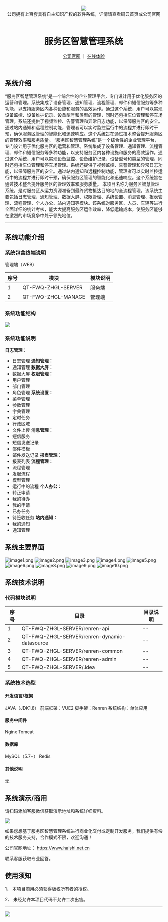 <br/>

<div align="center" >
    <img src="https://www.haishi.net.cn/img/17f49ecef80e4c6248070c401a94c032.0ff19479.png" />
<br/>
<div>公司拥有上百套具有自主知识产权的软件系统，详情请查看码云首页或公司官网</div>
</div>

<div align="center">
<br/>
<h1>服务区智慧管理系统</h1>

<a href="https://www.haishi.net.cn/">公司官网</a> ｜ <a href="https://www.haishi.net.cn/">在线体验</a>

<br/>

</div>


## 系统介绍


“服务区智慧管理系统”是一个综合性的企业管理平台，专门设计用于优化服务区的运营和管理。系统集成了设备管理、通知管理、流程管理、邮件和短信服务等多种功能，以支持服务区内各种设施和服务的高效运作。通过这个系统，用户可以实现设备监控、设备维护记录、设备型号和类型的管理，同时还包括车位管理和停车场管理。系统还提供了视频监控、告警管理和异常日志功能，以保障服务区的安全。通过站内通知和远程控制功能，管理者可以实时监控运行中的流程并进行即时干预，确保服务区管理的智能化和迅速响应。这个系统旨在通过技术整合提升服务区的管理效率和服务质量。
“服务区智慧管理系统”是一个综合性的企业管理平台，专门设计用于优化服务区的运营和管理。系统集成了设备管理、通知管理、流程管理、邮件和短信服务等多种功能，以支持服务区内各种设施和服务的高效运作。通过这个系统，用户可以实现设备监控、设备维护记录、设备型号和类型的管理，同时还包括车位管理和停车场管理。系统还提供了视频监控、告警管理和异常日志功能，以保障服务区的安全。通过站内通知和远程控制功能，管理者可以实时监控运行中的流程并进行即时干预，确保服务区管理的智能化和迅速响应。这个系统旨在通过技术整合提升服务区的管理效率和服务质量。
本项目名称为服务区智慧管理系统，是对服务区从运力资源准备到最终货物抵达目的地的全流程管理。该系统主要包括日志管理、通知管理、数据大屏、权限管理、系统设置、消息管理、报表管理、流程管理、个人办公、站内通知等模块。该系统对服务区、人员、车辆等进行全面详细的统计考核，能大大提高服务区运作效率，降低运输成本，使服务区能够在激烈的市场竞争中处于领先地位。
                


<hr/>

## 系统功能介绍

### 系统包含终端说明

管理端（WEB）

| 序号 | 模块 | 模块说明 |
| --- | --- | --- |
| 1 | QT-FWQ-ZHGL-SERVER | 服务端 |
| 2 | QT-FWQ-ZHGL-MANAGE | 管理端 |

### 系统功能结构

![](./images/swdt.png)

### 系统功能说明

**日志管理：**
- 日志管理
**通知管理：**
- 通知管理
**数据大屏：**
- 数据大屏
**权限管理：**
- 用户管理
- 部门管理
- 角色管理
**系统设置：**
- 菜单管理
- 参数管理
- 字典管理
- 定时任务
- 行政区域
- 文件上传
**消息管理：**
- 短信服务
- 短信发送记录
- 邮件模板
- 邮件发送记录
**报表管理：**
- 报表列表
**流程管理：**
- 流程管理
- 发起流程
- 模型管理
- 运行中的流程
**个人办公：**
- 转正申请
- 我的待办
- 我的申请
- 已办任务
- 待签收任务
**站内通知：**
- 我的通知
- 通知管理

## 系统主要界面

![image1.png](http://codeimg.haishi.net.cn/QT-FWQ-ZHGL_1.png)
![image2.png](http://codeimg.haishi.net.cn/QT-FWQ-ZHGL_2.png)
![image3.png](http://codeimg.haishi.net.cn/QT-FWQ-ZHGL_3.png)
![image4.png](http://codeimg.haishi.net.cn/QT-FWQ-ZHGL_4.png)
![image5.png](http://codeimg.haishi.net.cn/QT-FWQ-ZHGL_5.png)
![image6.png](http://codeimg.haishi.net.cn/QT-FWQ-ZHGL_6.png)
![image8.png](http://codeimg.haishi.net.cn/QT-FWQ-ZHGL_8.png)
![image9.png](http://codeimg.haishi.net.cn/QT-FWQ-ZHGL_9.png)
![image10.png](http://codeimg.haishi.net.cn/QT-FWQ-ZHGL_10.png)

## 系统技术说明

### 代码模块说明

| 序号 | 目录 | 目录说明 |
| --- | --- | --- |
| 1 | QT-FWQ-ZHGL-SERVER/renren-api | -- |
| 2 | QT-FWQ-ZHGL-SERVER/renren-dynamic-datasource | -- |
| 3 | QT-FWQ-ZHGL-SERVER/renren-common | -- |
| 4 | QT-FWQ-ZHGL-SERVER/renren-admin | -- |
| 5 | QT-FWQ-ZHGL-SERVER/.idea | -- |

### 系统技术选型

#### 开发语言/框架

JAVA（JDK1.8）
前端框架：VUE2
脚手架：Renren
系统结构：单体应用

#### 服务中间件

Nginx
Tomcat

#### 数据库

MySQL（5.7+）
Redis

#### 其他说明

无


## 系统演示/商用

请扫码添加客服微信获取演示地址和系统详细资料。

![](./images/kf.png)

如果您想基于服务区智慧管理系统进行商业化交付或定制开发服务，我们提供有偿的技术服务支持，合作模式不限，欢迎沟通！

公司官网地址： <a href="https://www.haishi.net.cn/">https://www.haishi.net.cn</a>

联系客服获取专业回答。


## 使用须知

1、 本项目商用必须获得版权所有者的授权。

2、 未经允许本项目代码不允许二次出售。

<hr/>

![](./images/gsjj.png)